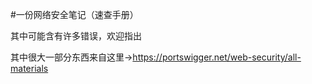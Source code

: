 #一份网络安全笔记（速查手册）

其中可能含有许多错误，欢迎指出

其中很大一部分东西来自这里->https://portswigger.net/web-security/all-materials
